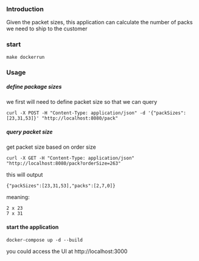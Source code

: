 ### Introduction

Given the packet sizes, this application can calculate the number of packs we need to ship to the customer

### start

`make dockerrun`

### Usage

##### define package sizes

we first will need to define packet size so that we can query

```
curl -X POST -H "Content-Type: application/json" -d '{"packSizes":[23,31,53]}' "http://localhost:8080/pack"
```

##### query packet size

get packet size based on order size
```
curl -X GET -H "Content-Type: application/json" "http://localhost:8080/pack?orderSize=263"
```

this will output
```
{"packSizes":[23,31,53],"packs":[2,7,0]}
```

meaning: 
```
2 x 23
7 x 31
```

#### start the application

```
docker-compose up -d --build
```

you could access the UI at http://localhost:3000
